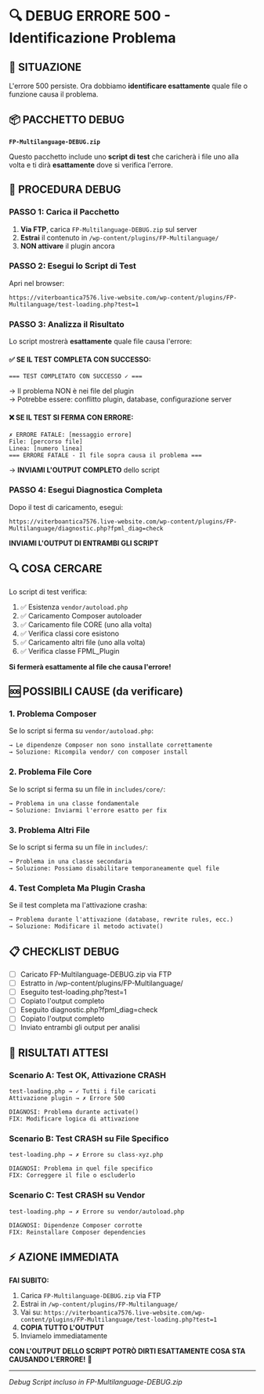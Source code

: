 # 🔍 DEBUG ERRORE 500 - Identificazione Problema

## 🚨 SITUAZIONE

L'errore 500 persiste. Ora dobbiamo **identificare esattamente** quale file o funzione causa il problema.

## 📦 PACCHETTO DEBUG

**`FP-Multilanguage-DEBUG.zip`**

Questo pacchetto include uno **script di test** che caricherà i file uno alla volta e ti dirà **esattamente** dove si verifica l'errore.

## 🔧 PROCEDURA DEBUG

### PASSO 1: Carica il Pacchetto

1. **Via FTP**, carica `FP-Multilanguage-DEBUG.zip` sul server
2. **Estrai** il contenuto in `/wp-content/plugins/FP-Multilanguage/`
3. **NON attivare** il plugin ancora

### PASSO 2: Esegui lo Script di Test

Apri nel browser:
```
https://viterboantica7576.live-website.com/wp-content/plugins/FP-Multilanguage/test-loading.php?test=1
```

### PASSO 3: Analizza il Risultato

Lo script mostrerà **esattamente** quale file causa l'errore:

#### ✅ SE IL TEST COMPLETA CON SUCCESSO:
```
=== TEST COMPLETATO CON SUCCESSO ✓ ===
```
→ Il problema NON è nei file del plugin  
→ Potrebbe essere: conflitto plugin, database, configurazione server

#### ❌ SE IL TEST SI FERMA CON ERRORE:
```
✗ ERRORE FATALE: [messaggio errore]
File: [percorso file]
Linea: [numero linea]
=== ERRORE FATALE - Il file sopra causa il problema ===
```
→ **INVIAMI L'OUTPUT COMPLETO** dello script

### PASSO 4: Esegui Diagnostica Completa

Dopo il test di caricamento, esegui:
```
https://viterboantica7576.live-website.com/wp-content/plugins/FP-Multilanguage/diagnostic.php?fpml_diag=check
```

**INVIAMI L'OUTPUT DI ENTRAMBI GLI SCRIPT**

## 🔍 COSA CERCARE

Lo script di test verifica:

1. ✅ Esistenza `vendor/autoload.php`
2. ✅ Caricamento Composer autoloader
3. ✅ Caricamento file CORE (uno alla volta)
4. ✅ Verifica classi core esistono
5. ✅ Caricamento altri file (uno alla volta)
6. ✅ Verifica classe FPML_Plugin

**Si fermerà esattamente al file che causa l'errore!**

## 🆘 POSSIBILI CAUSE (da verificare)

### 1. Problema Composer
Se lo script si ferma su `vendor/autoload.php`:
```
→ Le dipendenze Composer non sono installate correttamente
→ Soluzione: Ricompila vendor/ con composer install
```

### 2. Problema File Core
Se lo script si ferma su un file in `includes/core/`:
```
→ Problema in una classe fondamentale
→ Soluzione: Inviarmi l'errore esatto per fix
```

### 3. Problema Altri File
Se lo script si ferma su un file in `includes/`:
```
→ Problema in una classe secondaria
→ Soluzione: Possiamo disabilitare temporaneamente quel file
```

### 4. Test Completa Ma Plugin Crasha
Se il test completa ma l'attivazione crasha:
```
→ Problema durante l'attivazione (database, rewrite rules, ecc.)
→ Soluzione: Modificare il metodo activate()
```

## 📋 CHECKLIST DEBUG

- [ ] Caricato FP-Multilanguage-DEBUG.zip via FTP
- [ ] Estratto in /wp-content/plugins/FP-Multilanguage/
- [ ] Eseguito test-loading.php?test=1
- [ ] Copiato l'output completo
- [ ] Eseguito diagnostic.php?fpml_diag=check
- [ ] Copiato l'output completo
- [ ] Inviato entrambi gli output per analisi

## 🎯 RISULTATI ATTESI

### Scenario A: Test OK, Attivazione CRASH
```
test-loading.php → ✓ Tutti i file caricati
Attivazione plugin → ✗ Errore 500

DIAGNOSI: Problema durante activate()
FIX: Modificare logica di attivazione
```

### Scenario B: Test CRASH su File Specifico
```
test-loading.php → ✗ Errore su class-xyz.php

DIAGNOSI: Problema in quel file specifico
FIX: Correggere il file o escluderlo
```

### Scenario C: Test CRASH su Vendor
```
test-loading.php → ✗ Errore su vendor/autoload.php

DIAGNOSI: Dipendenze Composer corrotte
FIX: Reinstallare Composer dependencies
```

## ⚡ AZIONE IMMEDIATA

**FAI SUBITO:**

1. Carica `FP-Multilanguage-DEBUG.zip` via FTP
2. Estrai in `/wp-content/plugins/FP-Multilanguage/`
3. Vai su: `https://viterboantica7576.live-website.com/wp-content/plugins/FP-Multilanguage/test-loading.php?test=1`
4. **COPIA TUTTO L'OUTPUT**
5. Inviamelo immediatamente

**CON L'OUTPUT DELLO SCRIPT POTRÒ DIRTI ESATTAMENTE COSA STA CAUSANDO L'ERRORE!** 🎯

---

*Debug Script incluso in FP-Multilanguage-DEBUG.zip*

